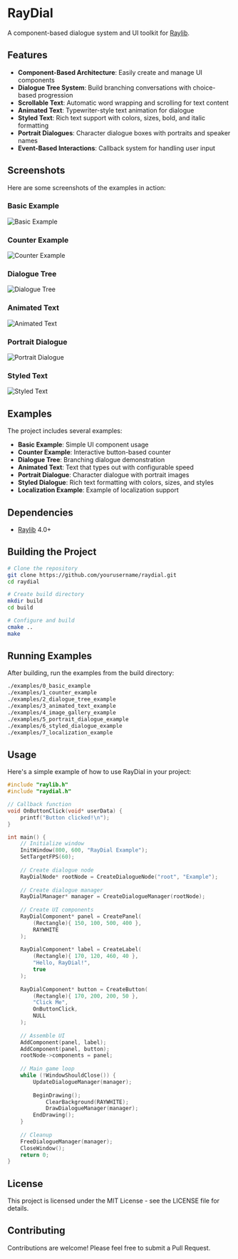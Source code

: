 # RayDial

A component-based dialogue system and UI toolkit for [Raylib](https://www.raylib.com/).

## Features

- **Component-Based Architecture**: Easily create and manage UI components
- **Dialogue Tree System**: Build branching conversations with choice-based progression
- **Scrollable Text**: Automatic word wrapping and scrolling for text content
- **Animated Text**: Typewriter-style text animation for dialogue
- **Styled Text**: Rich text support with colors, sizes, bold, and italic formatting
- **Portrait Dialogues**: Character dialogue boxes with portraits and speaker names
- **Event-Based Interactions**: Callback system for handling user input

## Screenshots

Here are some screenshots of the examples in action:

### Basic Example
![Basic Example](docs/images/basic.png)

### Counter Example
![Counter Example](docs/images/counter.gif)

### Dialogue Tree
![Dialogue Tree](docs/images/tree.gif)

### Animated Text
![Animated Text](docs/images/animated.gif)

### Portrait Dialogue
![Portrait Dialogue](docs/images/portrait.png)

### Styled Text
![Styled Text](docs/images/styled.png)

## Examples

The project includes several examples:

- **Basic Example**: Simple UI component usage
- **Counter Example**: Interactive button-based counter
- **Dialogue Tree**: Branching dialogue demonstration
- **Animated Text**: Text that types out with configurable speed
- **Portrait Dialogue**: Character dialogue with portrait images
- **Styled Dialogue**: Rich text formatting with colors, sizes, and styles
- **Localization Example**: Example of localization support

## Dependencies

- [Raylib](https://www.raylib.com/) 4.0+

## Building the Project

```bash
# Clone the repository
git clone https://github.com/yourusername/raydial.git
cd raydial

# Create build directory
mkdir build
cd build

# Configure and build
cmake ..
make
```

## Running Examples

After building, run the examples from the build directory:

```bash
./examples/0_basic_example
./examples/1_counter_example
./examples/2_dialogue_tree_example
./examples/3_animated_text_example
./examples/4_image_gallery_example
./examples/5_portrait_dialogue_example
./examples/6_styled_dialogue_example
./examples/7_localization_example
```

## Usage

Here's a simple example of how to use RayDial in your project:

```c
#include "raylib.h"
#include "raydial.h"

// Callback function
void OnButtonClick(void* userData) {
    printf("Button clicked!\n");
}

int main() {
    // Initialize window
    InitWindow(800, 600, "RayDial Example");
    SetTargetFPS(60);
    
    // Create dialogue node
    RayDialNode* rootNode = CreateDialogueNode("root", "Example");
    
    // Create dialogue manager
    RayDialManager* manager = CreateDialogueManager(rootNode);
    
    // Create UI components
    RayDialComponent* panel = CreatePanel(
        (Rectangle){ 150, 100, 500, 400 },
        RAYWHITE
    );
    
    RayDialComponent* label = CreateLabel(
        (Rectangle){ 170, 120, 460, 40 },
        "Hello, RayDial!",
        true
    );
    
    RayDialComponent* button = CreateButton(
        (Rectangle){ 170, 200, 200, 50 },
        "Click Me",
        OnButtonClick,
        NULL
    );
    
    // Assemble UI
    AddComponent(panel, label);
    AddComponent(panel, button);
    rootNode->components = panel;
    
    // Main game loop
    while (!WindowShouldClose()) {
        UpdateDialogueManager(manager);
        
        BeginDrawing();
            ClearBackground(RAYWHITE);
            DrawDialogueManager(manager);
        EndDrawing();
    }
    
    // Cleanup
    FreeDialogueManager(manager);
    CloseWindow();
    return 0;
}
```

## License

This project is licensed under the MIT License - see the LICENSE file for details.

## Contributing

Contributions are welcome! Please feel free to submit a Pull Request.
